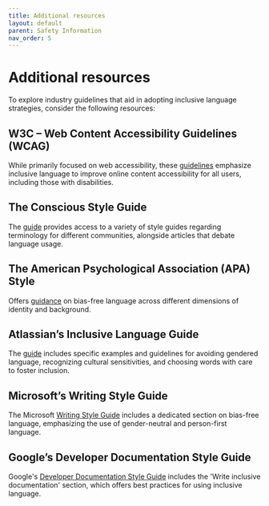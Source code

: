 ```yaml
---
title: Additional resources
layout: default
parent: Safety Information
nav_order: 5
---
```

# Additional resources

To explore industry guidelines that aid in adopting inclusive language strategies, consider the following resources:

## W3C – Web Content Accessibility Guidelines (WCAG)

While primarily focused on web accessibility, these [guidelines](https://www.w3.org/TR/WCAG21/) emphasize inclusive language to improve online content accessibility for all users, including those with disabilities.

## The Conscious Style Guide

The [guide](https://consciousstyleguide.com/) provides access to a variety of style guides regarding terminology for different communities, alongside articles that debate language usage.

## The American Psychological Association (APA) Style

Offers [guidance](https://apastyle.apa.org/style-grammar-guidelines/bias-free-language) on bias-free language across different dimensions of identity and background.

## Atlassian’s Inclusive Language Guide

The [guide](https://atlassian.design/content/inclusive-writing) includes specific examples and guidelines for avoiding gendered language, recognizing cultural sensitivities, and choosing words with care to foster inclusion.

## Microsoft’s Writing Style Guide

The Microsoft [Writing Style Guide](https://learn.microsoft.com/en-us/style-guide/bias-free-communication) includes a dedicated section on bias-free language, emphasizing the use of gender-neutral and person-first language.

## Google’s Developer Documentation Style Guide

Google's [Developer Documentation Style Guide](https://developers.google.com/style/inclusive-documentation) includes the 'Write inclusive documentation' section, which offers best practices for using inclusive language.